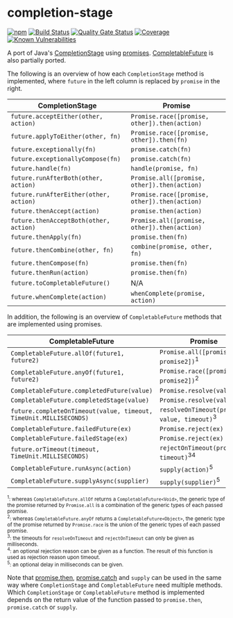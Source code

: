 # completion-stage
[![npm](https://img.shields.io/npm/v/completion-stage)](https://www.npmjs.com/package/completion-stage)
[![Build Status](https://github.com/robtimus/completion-stage/actions/workflows/build.yml/badge.svg)](https://github.com/robtimus/completion-stage/actions/workflows/build.yml)
[![Quality Gate Status](https://sonarcloud.io/api/project_badges/measure?project=robtimus%3Acompletion-stage&metric=alert_status)](https://sonarcloud.io/summary/overall?id=robtimus%3Acompletion-stage)
[![Coverage](https://sonarcloud.io/api/project_badges/measure?project=robtimus%3Acompletion-stage&metric=coverage)](https://sonarcloud.io/summary/overall?id=robtimus%3Acompletion-stage)
[![Known Vulnerabilities](https://snyk.io/test/github/robtimus/completion-stage/badge.svg)](https://snyk.io/test/github/robtimus/completion-stage)

A port of Java's [CompletionStage](https://docs.oracle.com/en/java/javase/17/docs/api/java.base/java/util/concurrent/CompletionStage.html) using [promises](https://developer.mozilla.org/en-US/docs/Web/JavaScript/Reference/Global_Objects/Promise). [CompletableFuture](https://docs.oracle.com/en/java/javase/17/docs/api/java.base/java/util/concurrent/CompletableFuture.html) is also partially ported.

The following is an overview of how each `CompletionStage` method is implemented, where `future` in the left column is replaced by `promise` in the right.

| CompletionStage                        | Promise                                       |
| ---------------------------------------| --------------------------------------------- |
| `future.acceptEither(other, action)`   | `Promise.race([promise, other]).then(action)` |
| `future.applyToEither(other, fn)`      | `Promise.race([promise, other]).then(fn)`     |
| `future.exceptionally(fn)`             | `promise.catch(fn)`                           |
| `future.exceptionallyCompose(fn)`      | `promise.catch(fn)`                           |
| `future.handle(fn)`                    | `handle(promise, fn)`                         |
| `future.runAfterBoth(other, action)`   | `Promise.all([promise, other]).then(action)`  |
| `future.runAfterEither(other, action)` | `Promise.race([promise, other]).then(action)` |
| `future.thenAccept(action)`            | `promise.then(action)`                        |
| `future.thenAcceptBoth(other, action)` | `Promise.all([promise, other]).then(action)`  |
| `future.thenApply(fn)`                 | `promise.then(fn)`                            |
| `future.thenCombine(other, fn)`        | `combine(promise, other, fn)`                 |
| `future.thenCompose(fn)`               | `promise.then(fn)`                            |
| `future.thenRun(action)`               | `promise.then(fn)`                            |
| `future.toCompletableFuture()`         | N/A                                           |
| `future.whenComplete(action)`          | `whenComplete(promise, action)`               |

In addition, the following is an overview of `CompletableFuture` methods that are implemented using promises.

| CompletableFuture                                                 | Promise                                                     |
| ----------------------------------------------------------------- | ----------------------------------------------------------- |
| `CompletableFuture.allOf(future1, future2)`                       | `Promise.all([promise1, promise2])`<sup>1</sup>             |
| `CompletableFuture.anyOf(future1, future2)`                       | `Promise.race([promise1, promise2])`<sup>2</sup>            |
| `CompletableFuture.completedFuture(value)`                        | `Promise.resolve(value)`                                    |
| `CompletableFuture.completedStage(value)`                         | `Promise.resolve(value)`                                    |
| `future.completeOnTimeout(value, timeout, TimeUnit.MILLISECONDS)` | `resolveOnTimeout(promise, value, timeout)`<sup>3</sup>     |
| `CompletableFuture.failedFuture(ex)`                              | `Promise.reject(ex)`                                        |
| `CompletableFuture.failedStage(ex)`                               | `Promise.reject(ex)`                                        |
| `future.orTimeout(timeout, TimeUnit.MILLISECONDS)`                | `rejectOnTimeout(promise, timeout)`<sup>3</sup><sup>4</sup> |
| `CompletableFuture.runAsync(action)`                              | `supply(action)`<sup>5</sup>                                |
| `CompletableFuture.supplyAsync(supplier)`                         | `supply(supplier)`<sup>5</sup>                              |

<sup><sup>1</sup>: whereas `CompletableFuture.allOf` returns a `CompletableFuture<Void>`, the generic type of the promise returned by `Promise.all` is a combination of the generic types of each passed promise.</sup>\
<sup><sup>2</sup>: whereas `CompletableFuture.anyOf` returns a `CompletableFuture<Object>`, the generic type of the promise returned by `Promise.race` is the union of the generic types of each passed promise.</sup>\
<sup><sup>3</sup>: the timeouts for `resolveOnTimeout` and `rejectOnTimeout` can only be given as milliseconds.</sup>\
<sup><sup>4</sup>: an optional rejection reason can be given as a function. The result of this function is used as rejection reason upon timeout.</sup>\
<sup><sup>5</sup>: an optional delay in milliseconds can be given.</sup>

Note that [promise.then](https://developer.mozilla.org/en-US/docs/Web/JavaScript/Reference/Global_Objects/Promise/then), [promise.catch](https://developer.mozilla.org/en-US/docs/Web/JavaScript/Reference/Global_Objects/Promise/catch) and `supply` can be used in the same way where `CompletionStage` and `CompletableFuture` need multiple methods. Which `CompletionStage` or `CompletableFuture` method is implemented depends on the return value of the function passed to `promise.then`, `promise.catch` or `supply`.
